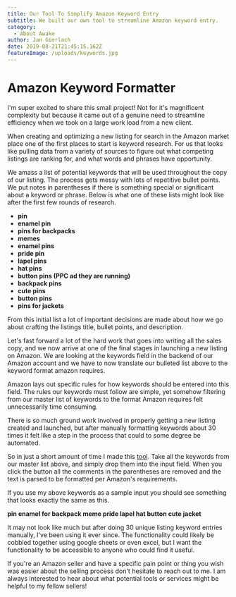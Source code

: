 ```yaml
---
title: Our Tool To Simplify Amazon Keyword Entry
subtitle: We built our own tool to streamline Amazon keyword entry.
category:
  - About Awake
author: Jan Gierlach
date: 2019-08-21T21:45:15.162Z
featureImage: /uploads/keywords.jpg
---
```

# Amazon Keyword Formatter

I'm super excited to share this small project! Not for it's magnificent complexity but because it came out of a genuine need to streamline efficiency when we took on a large work load from a new client.

When creating and optimizing a new listing for search in the Amazon market place one of the first places to start is keyword research. For us that looks like pulling data from a variety of sources to figure out what competing listings are ranking for, and what words and phrases have opportunity. 

We amass a list of potential keywords that will be used throughout the copy of our listing. The process gets messy with lots of repetitive bullet points. We put notes in parentheses if there is something special or significant about a keyword or phrase. Below is what one of these lists might look like after the first few rounds of research.

* **pin**
* **enamel pin**
* **pins for backpacks**
* **memes**
* **enamel pins**
* **pride pin**
* **lapel pins**
* **hat pins**
* **button pins (PPC ad they are running)**
* **backpack pins**
* **cute pins**
* **button pins**
* **pins for jackets**

From this initial list a lot of important decisions are made about how we go about crafting the listings title, bullet points, and description.

Let's fast forward a lot of the hard work that goes into writing all the sales copy, and we now arrive at one of the final stages in launching a new listing on Amazon. We are looking at the keywords field in the backend of our Amazon account and we have to now translate our bulleted list above to the keyword format amazon requires.

Amazon lays out specific rules for how keywords should be entered into this field. The rules our keywords must follow are simple, yet somehow filtering from our master list of keywords to the format Amazon requires felt unnecessarily time consuming.

There is so much ground work involved in properly getting a new listing created and launched, but after manually formatting keywords about 30 times it felt like a step in the process that could to some degree be automated.

So in just a short amount of time I made this [tool](https://amazon-keyword-formatter.herokuapp.com/index.html). Take all the keywords from our master list above, and simply drop them into the input field. When you click the button all the comments in the parentheses are removed and the text is parsed to be formatted per Amazon's requirements. 

If you use my above keywords as a sample input you should see something that looks exactly the same as this.

**pin enamel for backpack meme pride lapel hat button cute jacket**

It may not look like much but after doing 30 unique listing keyword entries manually, I've been using it ever since. The functionality could likely be cobbled together using google sheets or even excel, but I want the functionality to be accessible to anyone who could find it useful. 

If you're an Amazon seller and have a specific pain point or thing you wish was easier about the selling process don't hesitate to reach out to me. I am always interested to hear about what potential tools or services might be helpful to my fellow sellers!

